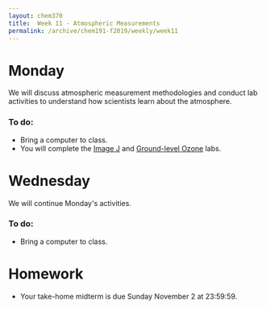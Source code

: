 ```yaml
---
layout: chem370
title:  Week 11 - Atmospheric Measurements
permalink: /archive/chem191-f2019/weekly/week11
---
```


# Monday

We will discuss atmospheric measurement methodologies and conduct lab activities to understand how scientists learn about the atmosphere.

### To do:

- Bring a computer to class.
- You will complete the [Image J]({{site.url}}/archive/chem191-f2019/assignments/imagej) and [Ground-level Ozone]({{site.url}}/archive/chem191-f2019/assignments/ground-level-ozone) labs.


# Wednesday

We will continue Monday's activities.

### To do:

- Bring a computer to class.

# Homework
- Your take-home midterm is due Sunday November 2 at 23:59:59.

